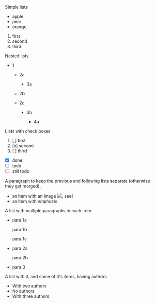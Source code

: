 Simple lists

- apple
- pear
- orange

1. first
2. second
3. third

Nested lists

- 1

  - 2a

    - 3a

  - 2b

  - 2c

    - 3b

      - 4a

Lists with check boxes

1. [ ] first
2. [x] second
3. [ ] third

- [x] done
- [ ] todo
- [ ] still todo

A paragraph to keep the previous and following lists separate (otherwise they get merged).

- an item with an image ![](image.png), see!
- an item with _emphasis_

A list with multiple paragraphs in each item

- para 1a

  para 1b

  para 1c

- para 2a

  para 2b

- para 3

A list with it, and some of it's items, having authors

- With two authors
- No authors
- With three authors
